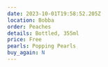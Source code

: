 ```yaml
---
date: 2023-10-01T19:58:52.205Z
location: Bobba
order: Peaches
details: Bottled, 355ml
price: Free
pearls: Popping Pearls
buy_again: N
---
```

